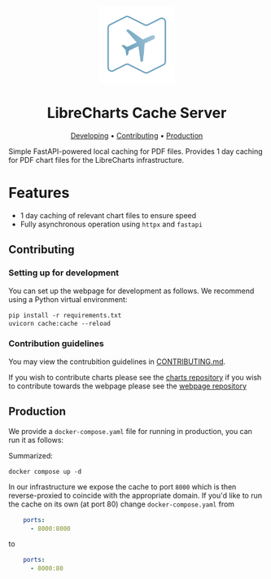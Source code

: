 <p align="center"><img src="https://raw.githubusercontent.com/librecharts/branding/main/raster/logo_transparent.png" alt="project-image" style="width: 150px"></p>
<h1 align="center" id="title">LibreCharts Cache Server</h1>
<p align="center">
    <a href="#setting-up-for-development">Developing</a>
     • 
    <a href="#contribution-guidelines">Contributing</a>
     • 
    <a href="#production">Production</a>

</p>

Simple FastAPI-powered local caching for PDF files. Provides 1 day caching for PDF chart files for the LibreCharts infrastructure.

# Features

- 1 day caching of relevant chart files to ensure speed
- Fully asynchronous operation using `httpx` and `fastapi`

## Contributing

### Setting up for development

You can set up the webpage for development as follows. We recommend using a Python virtual environment:


```shell
pip install -r requirements.txt
uvicorn cache:cache --reload
```

### Contribution guidelines

You may view the contrubition guidelines in [CONTRIBUTING.md](.github/CONTRIBUTING.md).

If you wish to contribute charts please see the [charts repository](https://github.com/librecharts/charts) if you wish to contribute towards the webpage please see the [webpage repository](https://github.com/librecharts/webpage) 


## Production

We provide a `docker-compose.yaml` file for running in production, you can run it as follows:

Summarized: 

```shell
docker compose up -d
```

In our infrastructure we expose the cache to port `8000` which is then reverse-proxied to coincide with the appropriate domain.
If you'd like to run the cache on its own (at port 80) change `docker-compose.yaml`
from
```yaml
    ports:
      - 8000:8000
```
to
```yaml
    ports:
      - 8000:80
```
